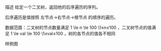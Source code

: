 描述
给定一个二叉树，返回他的后序遍历的序列。

后序遍历是值按照 左节点->右节点->根节点 的顺序的遍历。

数据范围：二叉树的节点数量满足 1 \le n \le 100 \1≤n≤100  ，二叉树节点的值满足 1 \le val \le 100 \1≤val≤100  ，树的各节点的值各不相同

样例图

